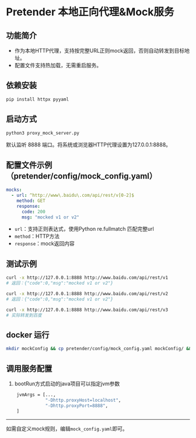 # Pretender 本地正向代理&Mock服务

## 功能简介
- 作为本地HTTP代理，支持按完整URL正则mock返回，否则自动转发到目标地址。
- 配置文件支持热加载，无需重启服务。

## 依赖安装
```bash
pip install httpx pyyaml
```

## 启动方式
```bash
python3 proxy_mock_server.py
```
默认监听 8888 端口。将系统或浏览器HTTP代理设置为127.0.0.1:8888。

## 配置文件示例（pretender/config/mock_config.yaml）
```yaml
mocks:
  - url: ^http://www\.baidu\.com/api/rest/v[0-2]$
    method: GET
    response:
      code: 200
      msg: "mocked v1 or v2"
```
- `url`：支持正则表达式，使用Python re.fullmatch 匹配完整url
- `method`：HTTP方法
- `response`：mock返回内容

## 测试示例
```bash
curl -x http://127.0.0.1:8888 http://www.baidu.com/api/rest/v1
# 返回：{"code":0,"msg":"mocked v1 or v2"}

curl -x http://127.0.0.1:8888 http://www.baidu.com/api/rest/v2
# 返回：{"code":0,"msg":"mocked v1 or v2"}

curl -x http://127.0.0.1:8888 http://www.baidu.com/api/rest/v3
# 实际转发到百度
```


## docker 运行
```bash
mkdir mockConfig && cp pretender/config/mock_config.yaml mockConfig/ && docker run -d -p 8888:8888 -v ./mockConfig:/app/config jsonstiananan/pretender-proxy:latest
```

## 调用服务配置
1. bootRun方式启动的java项目可以指定jvm参数
```bash
    jvmArgs = [...,
               "-Dhttp.proxyHost=localhost",
               "-Dhttp.proxyPort=8888",
    ]
```
---

如需自定义mock规则，编辑`mock_config.yaml`即可。 
